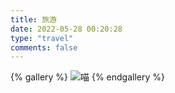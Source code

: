 ```yaml
---
title: 旅游
date: 2022-05-28 00:20:28
type: "travel"
comments: false
---
```


{% gallery %}
![喵](https://img.upyun.zzming.cn/image/301641287402_.pic_hd.jpg)
{% endgallery %}